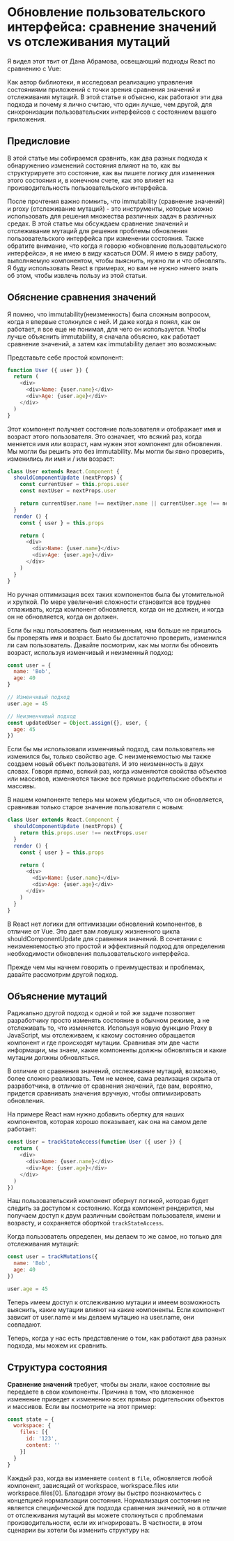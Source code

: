 # Обновление пользовательского интерфейса: сравнение значений vs отслеживания мутаций

Я видел этот твит от Дана Абрамова, освещающий подходы React по сравнению с Vue:

Как автор библиотеки, я исследовал реализацию управления состояниями приложений с точки зрения сравнения значений и отслеживания мутаций. 
В этой статье я объясню, как работают эти два подхода и почему я лично считаю, 
что один лучше, чем другой, для синхронизации пользовательских интерфейсов с состоянием вашего приложения.

## Предисловие

В этой статье мы собираемся сравнить, как два разных подхода к обнаружению изменений состояния влияют на то,
как вы структурируете это состояние, как вы пишете логику для изменения этого состояния 
и, в конечном счете, как это влияет на производительность пользовательского интерфейса.

После прочтения важно помнить, что immutability (сравнение значений) и proxy (отслеживание мутаций) - 
это инструменты, которые можно использовать для решения множества различных задач в различных средах. 
В этой статье мы обсуждаем сравнение значений и отслеживание мутаций для решения проблемы 
обновления пользовательского интерфейса при изменении состояния. 
Также обратите внимание, что когда я говорю «обновление пользовательского интерфейса», 
я не имею в виду касаться DOM. Я имею в виду работу, выполняемую компонентом, чтобы выяснить, нужно ли и что обновлять.
Я буду использовать React в примерах, но вам не нужно ничего знать об этом, чтобы извлечь пользу из этой статьи.

## Обяснение сравнения значений

Я помню, что immutability(неизменность) была сложным вопросом, когда я впервые столкнулся с ней. 
И даже когда я понял, как он работает, я все еще не понимал, для чего он используется. 
Чтобы лучше объяснить immutability, я сначала объясню, как работает сравнение значений, 
а затем как immutability делает это возможным:

Представьте себе простой компонент:

```js
function User ({ user }) {
  return (
    <div>
      <div>Name: {user.name}</div>
      <div>Age: {user.age}</div>
    </div>
  )
}
```
Этот компонент получает состояние пользователя и отображает имя и возраст этого пользователя. 
Это означает, что всякий раз, когда меняется имя или возраст, нам нужен этот компонент для обновления. 
Мы могли бы решить это без immutability. Мы могли бы явно проверить, изменились ли имя и / или возраст:

```js
class User extends React.Component {
  shouldComponentUpdate (nextProps) {
    const currentUser = this.props.user
    const nextUser = nextProps.user

    return currentUser.name !== nextUser.name || currentUser.age !== nextUser.age
  }
  render () {
    const { user } = this.props

    return (
      <div>
        <div>Name: {user.name}</div>
        <div>Age: {user.age}</div>
      </div>
    )  
  }
}
```

Но ручная оптимизация всех таких компонентов была бы утомительной и хрупкой. 
По мере увеличения сложности становится все труднее отлаживать, когда компонент обновляется, 
когда он не должен, и когда он не обновляется, когда он должен.


Если бы наш пользователь был неизменным, нам больше не пришлось бы проверять имя и возраст. 
Было бы достаточно проверить, изменился ли сам пользователь. 
Давайте посмотрим, как мы могли бы обновить возраст, используя изменчивый и неизменный подход:

```js
const user = {
  name: 'Bob',
  age: 40
}

// Изменчивый подход
user.age = 45

// Неизменчивый подход
const updatedUser = Object.assign({}, user, {
  age: 45
})
```
Если бы мы использовали изменчивый подход, сам пользователь не изменился бы, только свойство age. 
С неизменяемостью мы также создаем новый объект пользователя. 
И это неизменность в двух словах. 
Говоря прямо, всякий раз, когда изменяются свойства объектов или массивов, 
изменяются также все прямые родительские объекты и массивы.

В нашем компоненте теперь мы можем убедиться, что он обновляется, сравнивая только старое значение пользователя с новым:

```js
class User extends React.Component {
  shouldComponentUpdate (nextProps) {
    return this.props.user !== nextProps.user
  }
  render () {
    const { user } = this.props

    return (
      <div>
        <div>Name: {user.name}</div>
        <div>Age: {user.age}</div>
      </div>
    )  
  }
}
```
В React нет логики для оптимизации обновлений компонентов, в отличие от Vue. 
Это дает вам ловушку жизненного цикла shouldComponentUpdate для сравнения значений. 
В сочетании с неизменяемостью это простой и эффективный подход для определения необходимости 
обновления пользовательского интерфейса.

Прежде чем мы начнем говорить о преимуществах и проблемах, давайте рассмотрим другой подход.

## Объяснение мутаций

Радикально другой подход к одной и той же задаче позволяет разработчику просто изменять состояние в обычном режиме, 
а не отслеживать то, что изменяется. Используя новую функцию Proxy в JavaScript, 
мы отслеживаем, к какому состоянию обращается компонент и где происходят мутации. 
Сравнивая эти две части информации, мы знаем, какие компоненты должны обновляться и какие мутации должны обновляться.

В отличие от сравнения значений, отслеживание мутаций, возможно, более сложно реализовать. 
Тем не менее, сама реализация скрыта от разработчика, в отличие от сравнения значений, где вам, вероятно, 
придется сравнивать значения вручную, чтобы оптимизировать обновления.

На примере React нам нужно добавить обертку для наших компонентов, которая хорошо показывает, 
как она на самом деле работает:

```js
const User = trackStateAccess(function User ({ user }) {
  return (
    <div>
      <div>Name: {user.name}</div>
      <div>Age: {user.age}</div>
    </div>
  )
})
```

Наш пользовательский компонент обернут логикой, которая будет следить за доступом к состоянию. 
Когда компонент рендерится, мы получаем доступ к двум различным свойствам пользователя, имени и возрасту, 
и сохраняется оборткой `trackStateAccess`.

Когда пользователь определен, мы делаем то же самое, но только для отслеживания мутаций:

```js
const user = trackMutations({
  name: 'Bob',
  age: 40
})

user.age = 45
```

Теперь имеем доступ к отслеживанию мутации и имеем возможность выяснить, какие мутации влияют на какие компоненты. 
Если компонент зависит от user.name и мы делаем мутацию на user.name, они совпадают.

Теперь, когда у нас есть представление о том, как работают два разных подхода, мы можем их сравнить.

## Структура состояния

**Сравнение значений** требует, чтобы вы знали, какое состояние вы передаете в свои компоненты. 
Причина в том, что вложенное изменение приведет к изменению всех прямых родительских объектов и массивов. 
Если вы посмотрите на этот пример:

```js
const state = {
  workspace: {
    files: [{
      id: '123',
      content: ''
    }]
  }
}
```
Каждый раз, когда вы изменяете `content` в `file`, обновляется любой компонент, зависящий от workspace, 
workspace.files или workspace.files[0]. Благодаря этому вы быстро познакомитесь с концепцией нормализации состояния. 
Нормализация состояния не является специфической для подхода сравнения значений, 
но в отличие от отслеживания мутаций вы можете столкнуться с проблемами производительности, если их игнорировать. 
В частности, в этом сценарии вы хотели бы изменить структуру на:









